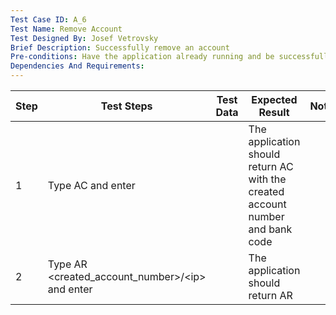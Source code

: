 ```yaml
---
Test Case ID: A_6
Test Name: Remove Account
Test Designed By: Josef Vetrovsky
Brief Description: Successfully remove an account
Pre-conditions: Have the application already running and be successfully connected
Dependencies And Requirements:
---
```


| Step | Test Steps                                                  | Test Data | Expected Result                                                                | Notes |
|------|-------------------------------------------------------------|-----------|--------------------------------------------------------------------------------|-------|
| 1    | Type AC and enter                                           |           | The application should return AC with the created account number and bank code |       |
| 2    | Type AR &lt;created_account_number&gt;/&lt;ip&gt; and enter |           | The application should return AR                                               |       |
